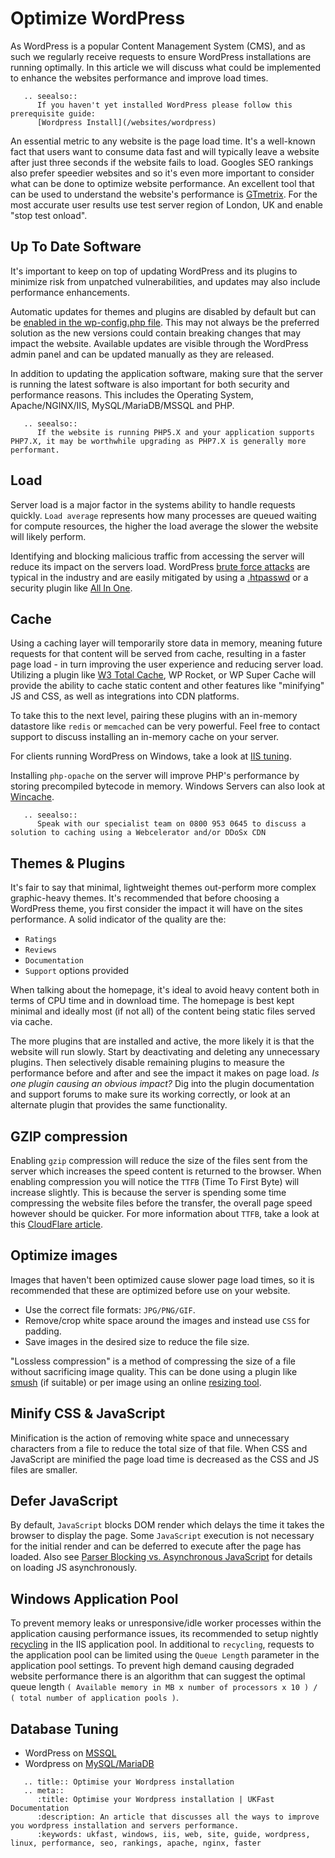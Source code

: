 # Optimize WordPress

As WordPress is a popular Content Management System (CMS), and as such we regularly receive requests to ensure WordPress installations are running optimally. In this article we will discuss what could be implemented to enhance the websites performance and improve load times.

```eval_rst
   .. seealso::
      If you haven't yet installed WordPress please follow this prerequisite guide:
      [Wordpress Install](/websites/wordpress)
```

An essential metric to any website is the page load time. It's a well-known fact that users want to consume data fast and will typically leave a website after just three seconds if the website fails to load. Googles SEO rankings also prefer speedier websites and so it's even more important to consider what can be done to optimize website performance.
An excellent tool that can be used to understand the website's performance is [GTmetrix](https://gtmetrix.com/). For the most accurate user results use test server region of London, UK and enable "stop test onload".

## Up To Date Software
It's important to keep on top of updating WordPress and its plugins to minimize risk from unpatched vulnerabilities, and updates may also include performance enhancements.

Automatic updates for themes and plugins are disabled by default but can be [enabled in the wp-config.php file](https://wordpress.org/support/article/configuring-automatic-background-updates/). This may not always be the preferred solution as the new versions could contain breaking changes that may impact the website. Available updates are visible through the WordPress admin panel and can be updated manually as they are released. 

In addition to updating the application software, making sure that the server is running the latest software is also important for both security and performance reasons. This includes the Operating System, Apache/NGINX/IIS, MySQL/MariaDB/MSSQL and PHP. 

```eval_rst
   .. seealso::
      If the website is running PHP5.X and your application supports PHP7.X, it may be worthwhile upgrading as PHP7.X is generally more performant.
```

## Load
Server load is a major factor in the systems ability to handle requests quickly. `Load average` represents how many processes are queued waiting for compute resources, the higher the load average the slower the website will likely perform. 

Identifying and blocking malicious traffic from accessing the server will reduce its impact on the servers load. WordPress [brute force attacks](https://wordpress.org/support/article/brute-force-attacks/) are typical in the industry and are easily mitigated by using a [.htpasswd](https://wordpress.org/support/article/brute-force-attacks/#password-protect-wp-login-php) or a security plugin like [All In One](https://wordpress.org/plugins/all-in-one-wp-security-and-firewall/).

## Cache
Using a caching layer will temporarily store data in memory, meaning future requests for that content will be served from cache, resulting in a faster page load - in turn improving the user experience and reducing server load. Utilizing a plugin like [W3 Total Cache](https://en-gb.wordpress.org/plugins/w3-total-cache/), WP Rocket, or WP Super Cache will provide the ability to cache static content and other features like "minifying" JS and CSS, as well as integrations into CDN platforms.

To take this to the next level, pairing these plugins with an in-memory datastore like `redis` or `memcached` can be very powerful. Feel free to contact support to discuss installing an in-memory cache on your server.

For clients running WordPress on Windows, take a look at [IIS tuning](/operatingsystems/windows/iis/tuning).

Installing `php-opache` on the server will improve PHP's performance by storing precompiled bytecode in memory. Windows Servers can also look at [Wincache](https://www.php.net/wincache).

```eval_rst
   .. seealso::
      Speak with our specialist team on 0800 953 0645 to discuss a solution to caching using a Webcelerator and/or DDoSx CDN
```

## Themes & Plugins
It's fair to say that minimal, lightweight themes out-perform more complex graphic-heavy themes. It's recommended that before choosing a WordPress theme, you first consider the impact it will have on the sites performance. A solid indicator of the quality are the:
* `Ratings`
* `Reviews`
* `Documentation` 
* `Support` options provided

When talking about the homepage, it's ideal to avoid heavy content both in terms of CPU time and in download time. The homepage is best kept minimal and ideally most (if not all) of the content being static files served via cache.

The more plugins that are installed and active, the more likely it is that the website will run slowly. Start by deactivating and deleting any unnecessary plugins. Then selectively disable remaining plugins to measure the performance before and after and see the impact it makes on page load. *Is one plugin causing an obvious impact?* Dig into the plugin documentation and support forums to make sure its working correctly, or look at an alternate plugin that provides the same functionality.

## GZIP compression
Enabling `gzip` compression will reduce the size of the files sent from the server which increases the speed content is returned to the browser. When enabling compression you will notice the `TTFB` (Time To First Byte) will increase slightly. This is because the server is spending some time compressing the website files before the transfer, the overall page speed however should be quicker. For more information about `TTFB`, take a look at this [CloudFlare article](https://blog.cloudflare.com/ttfb-time-to-first-byte-considered-meaningles/).

## Optimize images
Images that haven't been optimized cause slower page load times, so it is recommended that these are optimized before use on your website.

- Use the correct file formats: `JPG/PNG/GIF`.
- Remove/crop white space around the images and instead use `CSS` for padding.
- Save images in the desired size to reduce the file size. 

"Lossless compression" is a method of compressing the size of a file without sacrificing image quality. This can be done using a plugin like [smush](https://en-gb.wordpress.org/plugins/wp-smushit/) (if suitable) or per image using an online [resizing tool](https://tinypng.com/). 

## Minify CSS & JavaScript
Minification is the action of removing white space and unnecessary characters from a file to reduce the total size of that file. When CSS and JavaScript are minified the page load time is decreased as the CSS and JS files are smaller.

## Defer JavaScript
By default, `JavaScript` blocks DOM render which delays the time it takes the browser to display the page. Some `JavaScript` execution is not necessary for the initial render and can be deferred to execute after the page has loaded. Also see [Parser Blocking vs. Asynchronous JavaScript](https://developers.google.com/web/fundamentals/performance/critical-rendering-path/adding-interactivity-with-javascript#parser_blocking_versus_asynchronous_javascript) for details on loading JS asynchronously.

## Windows Application Pool 

To prevent memory leaks or unresponsive/idle worker processes within the application causing performance issues, its recommended to setup nightly [recycling](https://docs.microsoft.com/en-us/iis/configuration/system.applicationhost/applicationpools/add/recycling/) in the IIS application pool. In additional to `recycling`, requests to the application pool can be limited using the `Queue Length` parameter in the application pool settings. To prevent high demand causing degraded website performance there is an algorithm that can suggest the optimal queue length  `( Available memory in MB x number of processors x 10 ) / ( total number of application pools )`. 

## Database Tuning

- WordPress on [MSSQL](https://docs.ukfast.co.uk/operatingsystems/windows/mssql/performancedashboard.html) 
- Wordpress on [MySQL/MariaDB](https://docs.ukfast.co.uk/operatingsystems/linux/mysql/troubleshooting.html)

```eval_rst
   .. title:: Optimise your Wordpress installation
   .. meta::
      :title: Optimise your Wordpress installation | UKFast Documentation
      :description: An article that discusses all the ways to improve you wordpress installation and servers performance.
      :keywords: ukfast, windows, iis, web, site, guide, wordpress, linux, performance, seo, rankings, apache, nginx, faster
```
